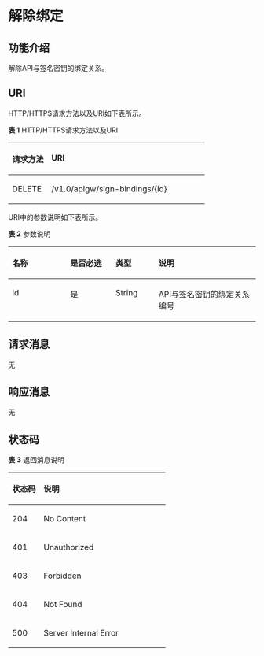 # 解除绑定<a name="apig-zh-api-180713145"></a>

## 功能介绍<a name="section14755569"></a>

解除API与签名密钥的绑定关系。

## URI<a name="section65691257"></a>

HTTP/HTTPS请求方法以及URI如下表所示。

**表 1**  HTTP/HTTPS请求方法以及URI

<a name="table19817972"></a>
<table><thead align="left"><tr id="row17991642"><th class="cellrowborder" valign="top" width="20%" id="mcps1.2.3.1.1"><p id="p48036934"><a name="p48036934"></a><a name="p48036934"></a>请求方法</p>
</th>
<th class="cellrowborder" valign="top" width="80%" id="mcps1.2.3.1.2"><p id="p65786413"><a name="p65786413"></a><a name="p65786413"></a>URI</p>
</th>
</tr>
</thead>
<tbody><tr id="row27099257"><td class="cellrowborder" valign="top" width="20%" headers="mcps1.2.3.1.1 "><p id="p47556242"><a name="p47556242"></a><a name="p47556242"></a>DELETE</p>
</td>
<td class="cellrowborder" valign="top" width="80%" headers="mcps1.2.3.1.2 "><p id="p26850399"><a name="p26850399"></a><a name="p26850399"></a>/v1.0/apigw/sign-bindings/{id}</p>
</td>
</tr>
</tbody>
</table>

URI中的参数说明如下表所示。

**表 2**  参数说明

<a name="table45261972"></a>
<table><thead align="left"><tr id="row64352789"><th class="cellrowborder" valign="top" width="23.46765323467653%" id="mcps1.2.5.1.1"><p id="p45193382"><a name="p45193382"></a><a name="p45193382"></a>名称</p>
</th>
<th class="cellrowborder" valign="top" width="18.36816318368163%" id="mcps1.2.5.1.2"><p id="p36785320"><a name="p36785320"></a><a name="p36785320"></a>是否必选</p>
</th>
<th class="cellrowborder" valign="top" width="17.348265173482652%" id="mcps1.2.5.1.3"><p id="p26820930"><a name="p26820930"></a><a name="p26820930"></a>类型</p>
</th>
<th class="cellrowborder" valign="top" width="40.815918408159185%" id="mcps1.2.5.1.4"><p id="p25011741"><a name="p25011741"></a><a name="p25011741"></a>说明</p>
</th>
</tr>
</thead>
<tbody><tr id="row12685153"><td class="cellrowborder" valign="top" width="23.46765323467653%" headers="mcps1.2.5.1.1 "><p id="p20864436"><a name="p20864436"></a><a name="p20864436"></a>id</p>
</td>
<td class="cellrowborder" valign="top" width="18.36816318368163%" headers="mcps1.2.5.1.2 "><p id="p12297793"><a name="p12297793"></a><a name="p12297793"></a>是</p>
</td>
<td class="cellrowborder" valign="top" width="17.348265173482652%" headers="mcps1.2.5.1.3 "><p id="p56597166"><a name="p56597166"></a><a name="p56597166"></a>String</p>
</td>
<td class="cellrowborder" valign="top" width="40.815918408159185%" headers="mcps1.2.5.1.4 "><p id="p20967715"><a name="p20967715"></a><a name="p20967715"></a>API与签名密钥的绑定关系编号</p>
</td>
</tr>
</tbody>
</table>

## 请求消息<a name="section54350403"></a>

无

## 响应消息<a name="section40306538"></a>

无

## 状态码<a name="section19391585"></a>

**表 3**  返回消息说明

<a name="table31210887"></a>
<table><thead align="left"><tr id="row28095078"><th class="cellrowborder" valign="top" width="20%" id="mcps1.2.3.1.1"><p id="p61108822"><a name="p61108822"></a><a name="p61108822"></a>状态码</p>
</th>
<th class="cellrowborder" valign="top" width="80%" id="mcps1.2.3.1.2"><p id="p55154851"><a name="p55154851"></a><a name="p55154851"></a>说明</p>
</th>
</tr>
</thead>
<tbody><tr id="row9677322"><td class="cellrowborder" valign="top" width="20%" headers="mcps1.2.3.1.1 "><p id="p45665645"><a name="p45665645"></a><a name="p45665645"></a>204</p>
</td>
<td class="cellrowborder" valign="top" width="80%" headers="mcps1.2.3.1.2 "><p id="p7929744"><a name="p7929744"></a><a name="p7929744"></a>No Content</p>
</td>
</tr>
<tr id="row4258833"><td class="cellrowborder" valign="top" width="20%" headers="mcps1.2.3.1.1 "><p id="p9421175"><a name="p9421175"></a><a name="p9421175"></a>401</p>
</td>
<td class="cellrowborder" valign="top" width="80%" headers="mcps1.2.3.1.2 "><p id="p24917747"><a name="p24917747"></a><a name="p24917747"></a>Unauthorized</p>
</td>
</tr>
<tr id="row22933131"><td class="cellrowborder" valign="top" width="20%" headers="mcps1.2.3.1.1 "><p id="p45644352"><a name="p45644352"></a><a name="p45644352"></a>403</p>
</td>
<td class="cellrowborder" valign="top" width="80%" headers="mcps1.2.3.1.2 "><p id="p6205054"><a name="p6205054"></a><a name="p6205054"></a>Forbidden</p>
</td>
</tr>
<tr id="row55845487"><td class="cellrowborder" valign="top" width="20%" headers="mcps1.2.3.1.1 "><p id="p27190604"><a name="p27190604"></a><a name="p27190604"></a>404</p>
</td>
<td class="cellrowborder" valign="top" width="80%" headers="mcps1.2.3.1.2 "><p id="p15296380"><a name="p15296380"></a><a name="p15296380"></a>Not Found</p>
</td>
</tr>
<tr id="row24835961"><td class="cellrowborder" valign="top" width="20%" headers="mcps1.2.3.1.1 "><p id="p65555816"><a name="p65555816"></a><a name="p65555816"></a>500</p>
</td>
<td class="cellrowborder" valign="top" width="80%" headers="mcps1.2.3.1.2 "><p id="p8420904"><a name="p8420904"></a><a name="p8420904"></a>Server Internal Error</p>
</td>
</tr>
</tbody>
</table>

